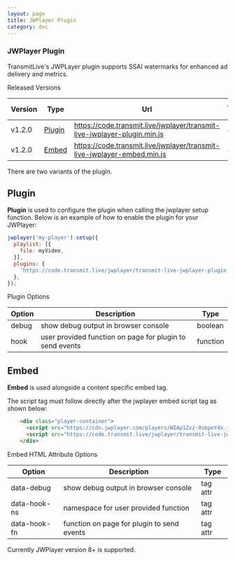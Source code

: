 ```yaml
---
layout: page
title: JWPlayer Plugin
category: doc
---
```


### JWPlayer Plugin

TransmitLive's JWPLayer plugin supports SSAI watermarks for enhanced ad delivery and metrics.

Released Versions


| Version | Type | Url | JWPlayer Support |  |
|---|---|---|---| -- |
| v1.2.0 | [Plugin](#Plugin) | https://code.transmit.live/jwplayer/transmit-live-jwplayer-plugin.min.js| 8+ | [Live Demo](https://code.transmit.live/demo/jwplayer.html) |
| v1.2.0 | [Embed](#Embed) | https://code.transmit.live/jwplayer/transmit-live-jwplayer-embed.min.js| 8+ | [Live Demo](https://code.transmit.live/demo/jw-embed.html) |


There are two variants of the plugin.


## Plugin

**Plugin** is used to configure the plugin when calling the jwplayer setup function.
Below is an example of how to enable the plugin for your JWPlayer:

```js
jwplayer('my-player').setup({
  playlist: [{
    file: myVideo,
  }],
  plugins: {
    'https://code.transmit.live/jwplayer/transmit-live-jwplayer-plugin.min.js': {},
  },
});
```

Plugin Options

| Option | Description | Type |
| --- | ----------- | --- |
| debug | show debug output in browser console | boolean |
| hook | user provided function on page for plugin to send events | function |

## Embed
**Embed** is used alongside a content specific embed tag.

The script tag must follow directly after the jwplayer embed script tag as shown below:

```html
    <div class="player-container">
      <script src="https://cdn.jwplayer.com/players/WIAp1Zxz-0sbpeY4x.js"></script>
      <script src="https://code.transmit.live/jwplayer/transmit-live-jwplayer-embed.min.js"></script>
    </div>
```

Embed HTML Attribute Options

| Option | Description | Type |
| --- | ----------- | --- |
| data-debug | show debug output in browser console | tag attr |
| data-hook-ns | namespace for user provided function | tag attr |
|  data-hook-fn | function on page for plugin to send events | tag attr |

Currently JWPlayer version 8+ is supported.
